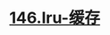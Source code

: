 # [146.lru-缓存](https://leetcode.cn/problems/lru-cache/)

<SourceCode src="../.leetcode/146.lru-缓存.ts" />
